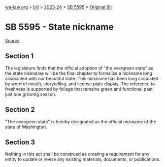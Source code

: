 [wa-law.org](/) > [bill](/bill/) > [2023-24](/bill/2023-24/) > [SB 5595](/bill/2023-24/sb/5595/) > [Original Bill](/bill/2023-24/sb/5595/1/)

# SB 5595 - State nickname

[Source](http://lawfilesext.leg.wa.gov/biennium/2023-24/Pdf/Bills/Senate%20Bills/5595.pdf)

## Section 1
The legislature finds that the official adoption of "the evergreen state" as the state nickname will be the final chapter to formalize a nickname long associated with our beautiful state. This nickname has been long circulated by word of mouth, storytelling, and license plate display. The reference to freshness is supported by foliage that remains green and functional past just one growing season.

## Section 2
"The evergreen state" is hereby designated as the official nickname of the state of Washington.

## Section 3
Nothing in this act shall be construed as creating a requirement for any entity to update or revise any existing materials, documents, or publications.
